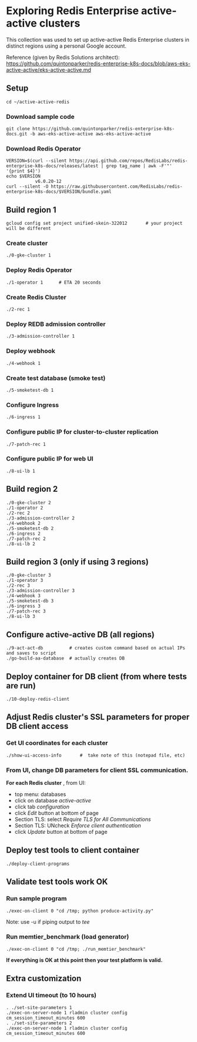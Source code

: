 # Exploring Redis Enterprise active-active clusters
This collection was used to set up active-active Redis Enterprise clusters in distinct regions using a personal Google account.

Reference (given by Redis Solutions architect): https://github.com/quintonparker/redis-enterprise-k8s-docs/blob/aws-eks-active-active/eks-active-active.md

## Setup 

    cd ~/active-active-redis

### Download sample code
    git clone https://github.com/quintonparker/redis-enterprise-k8s-docs.git -b aws-eks-active-active aws-eks-active-active

### Download Redis Operator
    VERSION=$(curl --silent https://api.github.com/repos/RedisLabs/redis-enterprise-k8s-docs/releases/latest | grep tag_name | awk -F'"' '{print $4}')
    echo $VERSION
               v6.0.20-12
    curl --silent -O https://raw.githubusercontent.com/RedisLabs/redis-enterprise-k8s-docs/$VERSION/bundle.yaml
## Build region 1

    gcloud config set project unified-skein-322012       # your project will be different

### Create cluster
    ./0-gke-cluster 1

### Deploy Redis Operator
    ./1-operator 1		# ETA 20 seconds

### Create Redis Cluster
    ./2-rec 1

### Deploy REDB admission controller
    ./3-admission-controller 1

### Deploy webhook
    ./4-webhook 1

### Create test database (smoke test)
    ./5-smoketest-db 1

### Configure Ingress
    ./6-ingress 1

### Configure public IP for cluster-to-cluster replication
    ./7-patch-rec 1

### Configure public IP for web UI
    ./8-ui-lb 1

## Build region 2

    ./0-gke-cluster 2
    ./1-operator 2
    ./2-rec 2
    ./3-admission-controller 2
    ./4-webhook 2
    ./5-smoketest-db 2
    ./6-ingress 2
    ./7-patch-rec 2
    ./8-ui-lb 2
## Build region 3 (only if using 3 regions)

    ./0-gke-cluster 3
    ./1-operator 3
    ./2-rec 3
    ./3-admission-controller 3
    ./4-webhook 3
    ./5-smoketest-db 3
    ./6-ingress 3
    ./7-patch-rec 3
    ./8-ui-lb 3
## Configure active-active DB (all regions)

    ./9-act-act-db          # creates custom command based on actual IPs and saves to script
    ./go-build-aa-database  # actually creates DB

## Deploy container for DB client (from where tests are run)

    ./10-deploy-redis-client

## Adjust Redis cluster's SSL parameters for proper DB client access
### Get UI coordinates for each cluster
    ./show-ui-access-info       #  take note of this (notepad file, etc)
### From UI, change DB parameters for client SSL communication. 
**For each Redis cluster** , from UI:
- top menu: databases
- click on database _active-active_
- click tab _configuration_
- click _Edit_ button at bottom of page
- Section TLS: select _Require TLS for All Communications_
- Section TLS: UNcheck _Enforce client authentication_
- click _Update_ button at bottom of page

## Deploy test tools to client container
    ./deploy-client-programs

## Validate test tools work OK
### Run sample program 
    ./exec-on-client 0 "cd /tmp; python produce-activity.py"
Note: use -u if piping output to _tee_ 

### Run memtier_benchmark (load generator) 
    ./exec-on-client 0 "cd /tmp; ./run_memtier_benchmark"

**If everything is OK at this point then your test platform is valid.**

## Extra customization

### Extend UI timeout (to 10 hours)
    . ./set-site-parameters 1
    ./exec-on-server-node 1 rladmin cluster config cm_session_timeout_minutes 600
    . ./set-site-parameters 2
    ./exec-on-server-node 1 rladmin cluster config cm_session_timeout_minutes 600

